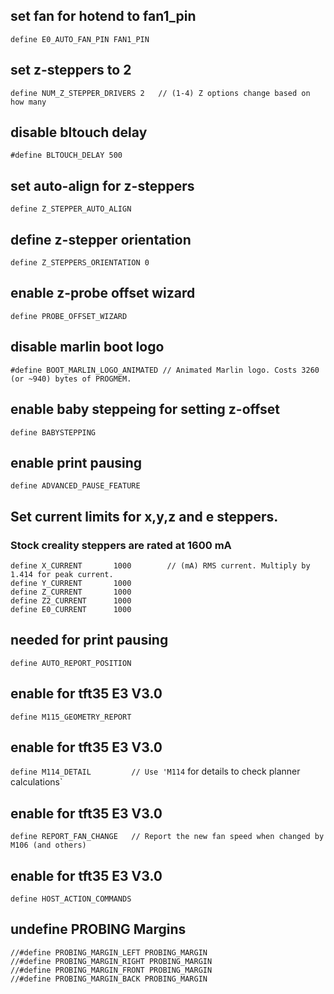 ## set fan for hotend to fan1_pin
`define E0_AUTO_FAN_PIN FAN1_PIN`

## set z-steppers to 2
`define NUM_Z_STEPPER_DRIVERS 2   // (1-4) Z options change based on how many`

## disable bltouch delay
`#define BLTOUCH_DELAY 500`

## set auto-align for z-steppers
`define Z_STEPPER_AUTO_ALIGN`

## define z-stepper orientation
`define Z_STEPPERS_ORIENTATION 0`

## enable z-probe offset wizard
`define PROBE_OFFSET_WIZARD`

## disable marlin boot logo
`#define BOOT_MARLIN_LOGO_ANIMATED // Animated Marlin logo. Costs 3260 (or ~940) bytes of PROGMEM.`

## enable baby steppeing for setting z-offset
`define BABYSTEPPING`

## enable print pausing
`define ADVANCED_PAUSE_FEATURE`

## Set current limits for x,y,z and e steppers.
### Stock creality steppers are rated at 1600 mA 
```
define X_CURRENT       1000        // (mA) RMS current. Multiply by 1.414 for peak current.
define Y_CURRENT       1000
define Z_CURRENT       1000
define Z2_CURRENT      1000
define E0_CURRENT      1000
```  

## needed for print pausing
`define AUTO_REPORT_POSITION`

## enable for tft35 E3 V3.0
`define M115_GEOMETRY_REPORT`

## enable for tft35 E3 V3.0
`define M114_DETAIL         // Use 'M114` for details to check planner calculations`

## enable for tft35 E3 V3.0
`define REPORT_FAN_CHANGE   // Report the new fan speed when changed by M106 (and others)`

## enable for tft35 E3 V3.0
`define HOST_ACTION_COMMANDS`

## undefine  PROBING Margins
```
//#define PROBING_MARGIN_LEFT PROBING_MARGIN
//#define PROBING_MARGIN_RIGHT PROBING_MARGIN
//#define PROBING_MARGIN_FRONT PROBING_MARGIN
//#define PROBING_MARGIN_BACK PROBING_MARGIN
```